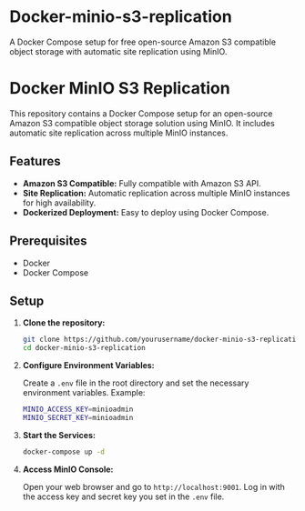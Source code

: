 # Docker-minio-s3-replication
A Docker Compose setup for free open-source Amazon S3 compatible object storage with automatic site replication using MinIO.

# Docker MinIO S3 Replication

This repository contains a Docker Compose setup for an open-source Amazon S3 compatible object storage solution using MinIO. It includes automatic site replication across multiple MinIO instances.

## Features

- **Amazon S3 Compatible:** Fully compatible with Amazon S3 API.
- **Site Replication:** Automatic replication across multiple MinIO instances for high availability.
- **Dockerized Deployment:** Easy to deploy using Docker Compose.

## Prerequisites

- Docker
- Docker Compose

## Setup

1. **Clone the repository:**

    ```bash
    git clone https://github.com/yourusername/docker-minio-s3-replication.git
    cd docker-minio-s3-replication
    ```

2. **Configure Environment Variables:**

    Create a `.env` file in the root directory and set the necessary environment variables. Example:

    ```bash
    MINIO_ACCESS_KEY=minioadmin
    MINIO_SECRET_KEY=minioadmin
    ```

3. **Start the Services:**

    ```bash
    docker-compose up -d
    ```

4. **Access MinIO Console:**

    Open your web browser and go to `http://localhost:9001`. Log in with the access key and secret key you set in the `.env` file.

